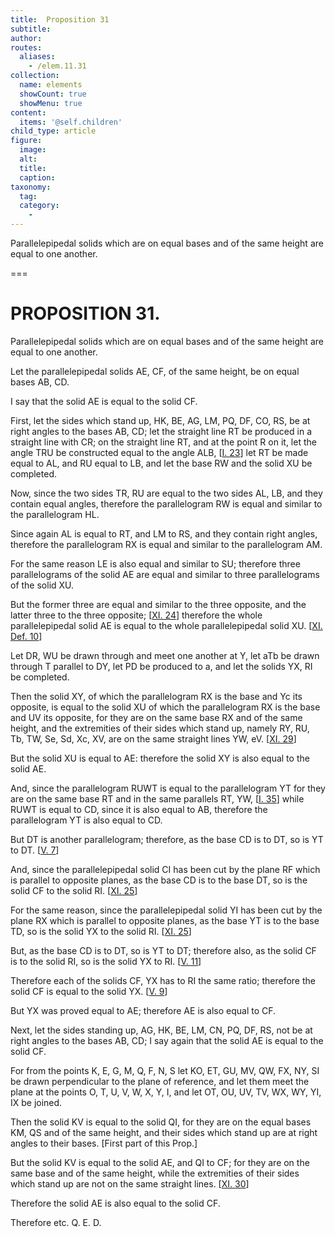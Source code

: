 ```yaml
---
title:  Proposition 31
subtitle: 
author:
routes:
  aliases:
    - /elem.11.31
collection:
  name: elements
  showCount: true
  showMenu: true
content:
  items: '@self.children'
child_type: article
figure:
  image:
  alt:
  title:
  caption:
taxonomy:
  tag:
  category:
    - 
---
```


<p>
       <hi rend="ital">Parallelepipedal solids which are on equal bases and of the same height are equal to one another.</hi>
      </p>

===

<h1>PROPOSITION 31.</h1>
<p>
       <span class="ital">Parallelepipedal solids which are on equal bases and of the same height are equal to one another.</span>
      </p>

<p>Let the parallelepipedal solids <span class="ital">AE</span>, <span class="ital">CF</span>, of the same height, be on equal bases <span class="ital">AB</span>, <span class="ital">CD</span>. </p>

<p>I say that the solid <span class="ital">AE</span> is equal to the solid <span class="ital">CF</span>. 
      </p>

<p>First, let the sides which stand up, <span class="ital">HK</span>, <span class="ital">BE</span>, <span class="ital">AG</span>, <span class="ital">LM</span>, <span class="ital">PQ</span>, <span class="ital">DF</span>, <span class="ital">CO</span>, <span class="ital">RS</span>, be at right angles to the bases <span class="ital">AB</span>, <span class="ital">CD</span>; let the straight line <span class="ital">RT</span> be produced in a straight line with <span class="ital">CR</span>; on the straight line <span class="ital">RT</span>, and at the point <span class="ital">R</span> on it, let the angle <span class="ital">TRU</span> be constructed equal to the angle <span class="ital">ALB</span>, [<a href="/elem.1.23">I. 23</a>] let <span class="ital">RT</span> be made equal to <span class="ital">AL</span>, and <span class="ital">RU</span> equal to <span class="ital">LB</span>, and let the base <span class="ital">RW</span> and the solid <span class="ital">XU</span> be completed. </p>

<p>Now, since the two sides <span class="ital">TR</span>, <span class="ital">RU</span> are equal to the two sides <span class="ital">AL</span>, <span class="ital">LB</span>, and they contain equal angles, therefore the parallelogram <span class="ital">RW</span> is equal and similar to the parallelogram <span class="ital">HL</span>. </p>

<p>Since again <span class="ital">AL</span> is equal to <span class="ital">RT</span>, and <span class="ital">LM</span> to <span class="ital">RS</span>, and they contain right angles, <pb n="338"/>therefore the parallelogram <span class="ital">RX</span> is equal and similar to the parallelogram <span class="ital">AM</span>. </p>

<p>For the same reason <span class="ital">LE</span> is also equal and similar to <span class="ital">SU</span>; therefore three parallelograms of the solid <span class="ital">AE</span> are equal and similar to three parallelograms of the solid <span class="ital">XU</span>. </p>

<p>But the former three are equal and similar to the three opposite, and the latter three to the three opposite; [<a href="/elem.11.24">XI. 24</a>] therefore the whole parallelepipedal solid <span class="ital">AE</span> is equal to the whole parallelepipedal solid <span class="ital">XU</span>. [<a href="/elem.11.def.10">XI. Def. 10</a>] </p>

<p>Let <span class="ital">DR</span>, <span class="ital">WU</span> be drawn through and meet one another at <span class="ital">Y</span>, let <span class="ital">aTb</span> be drawn through <span class="ital">T</span> parallel to <span class="ital">DY</span>, let <span class="ital">PD</span> be produced to <span class="ital">a</span>, and let the solids <span class="ital">YX</span>, <span class="ital">RI</span> be completed. </p>

<p>Then the solid <span class="ital">XY</span>, of which the parallelogram <span class="ital">RX</span> is the base and <span class="ital">Yc</span> its opposite, is equal to the solid <span class="ital">XU</span> of which the parallelogram <span class="ital">RX</span> is the base and <span class="ital">UV</span> its opposite, for they are on the same base <span class="ital">RX</span> and of the same height, and the extremities of their sides which stand up, namely <span class="ital">RY</span>, <span class="ital">RU</span>, <span class="ital">Tb</span>, <span class="ital">TW</span>, <span class="ital">Se</span>, <span class="ital">Sd</span>, <span class="ital">Xc</span>, <span class="ital">XV</span>, are on the same straight lines <span class="ital">YW</span>, <span class="ital">eV</span>. [<a href="/elem.11.29">XI. 29</a>] </p>

<p>But the solid <span class="ital">XU</span> is equal to <span class="ital">AE</span>: therefore the solid <span class="ital">XY</span> is also equal to the solid <span class="ital">AE</span>. </p>

<p>And, since the parallelogram <span class="ital">RUWT</span> is equal to the parallelogram <span class="ital">YT</span> for they are on the same base <span class="ital">RT</span> and in the same parallels <span class="ital">RT</span>, <span class="ital">YW</span>, [<a href="/elem.1.35">I. 35</a>] while <span class="ital">RUWT</span> is equal to <span class="ital">CD</span>, since it is also equal to <span class="ital">AB</span>, therefore the parallelogram <span class="ital">YT</span> is also equal to <span class="ital">CD</span>. </p>

<p>But <span class="ital">DT</span> is another parallelogram; therefore, as the base <span class="ital">CD</span> is to <span class="ital">DT</span>, so is <span class="ital">YT</span> to <span class="ital">DT</span>. [<a href="/elem.5.7">V. 7</a>] </p>

<p>And, since the parallelepipedal solid <span class="ital">CI</span> has been cut by the plane <span class="ital">RF</span> which is parallel to opposite planes, as the base <span class="ital">CD</span> is to the base <span class="ital">DT</span>, so is the solid <span class="ital">CF</span> to the solid <span class="ital">RI</span>. [<a href="/elem.11.25">XI. 25</a>] <pb n="339"/></p>

<p>For the same reason, since the parallelepipedal solid <span class="ital">YI</span> has been cut by the plane <span class="ital">RX</span> which is parallel to opposite planes, as the base <span class="ital">YT</span> is to the base <span class="ital">TD</span>, so is the solid <span class="ital">YX</span> to the solid <span class="ital">RI</span>. [<a href="/elem.11.25">XI. 25</a>] </p>

<p>But, as the base <span class="ital">CD</span> is to <span class="ital">DT</span>, so is <span class="ital">YT</span> to <span class="ital">DT</span>; therefore also, as the solid <span class="ital">CF</span> is to the solid <span class="ital">RI</span>, so is the solid <span class="ital">YX</span> to <span class="ital">RI</span>. [<a href="/elem.5.11">V. 11</a>] </p>

<p>Therefore each of the solids <span class="ital">CF</span>, <span class="ital">YX</span> has to <span class="ital">RI</span> the same ratio; therefore the solid <span class="ital">CF</span> is equal to the solid <span class="ital">YX</span>. [<a href="/elem.5.9">V. 9</a>] </p>

<p>But <span class="ital">YX</span> was proved equal to <span class="ital">AE</span>; therefore <span class="ital">AE</span> is also equal to <span class="ital">CF</span>. </p>

<p>Next, let the sides standing up, <span class="ital">AG</span>, <span class="ital">HK</span>, <span class="ital">BE</span>, <span class="ital">LM</span>, <span class="ital">CN</span>, <span class="ital">PQ</span>, <span class="ital">DF</span>, <span class="ital">RS</span>, not be at right angles to the bases <span class="ital">AB</span>, <span class="ital">CD</span>; I say again that the solid <span class="ital">AE</span> is equal to the solid <span class="ital">CF</span>. 
      </p>

<p>For from the points <span class="ital">K</span>, <span class="ital">E</span>, <span class="ital">G</span>, <span class="ital">M</span>, <span class="ital">Q</span>, <span class="ital">F</span>, <span class="ital">N</span>, <span class="ital">S</span> let <span class="ital">KO</span>, <span class="ital">ET</span>, <span class="ital">GU</span>, <span class="ital">MV</span>, <span class="ital">QW</span>, <span class="ital">FX</span>, <span class="ital">NY</span>, <span class="ital">SI</span> be drawn perpendicular to the plane of reference, and let them meet the plane at the points <span class="ital">O</span>, <span class="ital">T</span>, <span class="ital">U</span>, <span class="ital">V</span>, <span class="ital">W</span>, <span class="ital">X</span>, <span class="ital">Y</span>, <span class="ital">I</span>, and let <span class="ital">OT</span>, <span class="ital">OU</span>, <span class="ital">UV</span>, <span class="ital">TV</span>, <span class="ital">WX</span>, <span class="ital">WY</span>, <span class="ital">YI</span>, <span class="ital">IX</span> be joined. </p>

<p>Then the solid <span class="ital">KV</span> is equal to the solid <span class="ital">QI</span>, for they are on the equal bases <span class="ital">KM</span>, <span class="ital">QS</span> and of the same height, and their sides which stand up are at right angles to their bases. [First part of this Prop.] </p>

<p>But the solid <span class="ital">KV</span> is equal to the solid <span class="ital">AE</span>, and <span class="ital">QI</span> to <span class="ital">CF</span>; for they are on the same base and of the same height, while the extremities of their sides which stand up are not on the same straight lines. [<a href="/elem.11.30">XI. 30</a>] <pb n="340"/></p>

<p>Therefore the solid <span class="ital">AE</span> is also equal to the solid <span class="ital">CF</span>. </p>

<p>Therefore etc. Q. E. D.</p>
